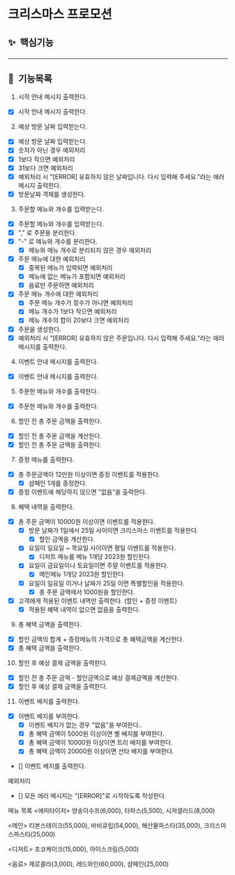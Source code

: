 # 크리스마스 프로모션

## ✨ &nbsp;핵심기능

###

---

## 📌 &nbsp;기능목록

1. 시작 안내 메시지 출력한다.

- [x] 시작 안내 메시지 출력한다.

2. 예상 방문 날짜 입력받는다.

- [x] 예상 방문 날짜 입력받는다.
- [x] 숫자가 아닌 경우 예외처리
- [x] 1보다 작으면 예외처리
- [x] 31보다 크면 예외처리
- [x] 예외처리 시  "[ERROR] 유효하지 않은 날짜입니다. 다시 입력해 주세요."라는 에러 메시지 출력한다.
- [x] 방문날짜 객체를 생성한다.

3. 주문할 메뉴와 개수를 입력받는다.

- [x] 주문할 메뉴와 개수를 입력받는다.
- [x] "," 로 주문을 분리한다.
- [x] "-" 로 메뉴와 개수를 분리한다.
    - [x] 메뉴와 메뉴 개수로 분리되지 않은 경우 예외처리
- [x] 주문 메뉴에 대한 예외처리
    - [x] 중복된 메뉴가 입력되면 예외처리
    - [x] 메뉴에 없는 메뉴가 포함되면 예외처리
    - [x] 음료만 주문하면 예외처리
- [x] 주문 메뉴 개수에 대한 예외처리
    - [x] 주문 메뉴 개수가 정수가 아니면 예외처리
    - [x] 메뉴 개수가 1보다 작으면 예외처리
    - [x] 메뉴 개수의 합이 20보다 크면 예외처리
- [x] 주문을 생성한다.
- [x] 예외처리 시 "[ERROR] 유효하지 않은 주문입니다. 다시 입력해 주세요."라는 에러 메시지를 출력한다.

4. 이벤트 안내 메시지를 출력한다.

- [x] 이벤트 안내 메시지를 출력한다.

5. 주문한 메뉴와 개수를 출력한다.

- [x] 주문한 메뉴와 개수를 출력한다.

6. 할인 전 총 주문 금액을 출력한다.

- [x] 할인 전 총 주문 금액을 계산한다.
- [x] 할인 전 총 주문 금액을 출력한다.

7. 증정 메뉴를 출력한다.

- [x] 총 주문금액이 12만원 이상이면 증정 이벤트를 적용한다.
    - [x] 샴페인 1개를 증정한다.
- [x] 증정 이벤트에 해당하지 않으면 "없음"을 출력한다.

8. 혜택 내역을 출력한다.

- [x] 총 주문 금액이 10000원 이상이면 이벤트를 적용한다.
    - [x] 방문 날짜가 1일에서 25일 사이이면 크리스마스 이벤트를 적용한다.
        - [x] 할인 금액을 계산한다.
    - [x] 요일이 일요일 ~ 목요일 사이이면 평일 이벤트를 적용한다.
        - [x] 디저트 메뉴를 메뉴 1개당 2023원 할인한다.
    - [x] 요일이 금요일이나 토요일이면 주말 이벤트를 적용한다.
        - [x] 메인메뉴 1개당 2023원 할인한다.
    - [x] 요일이 일요일 이거나 날짜가 25일 이면 특별할인을 적용한다.
        - [x] 총 주문 금액에서 1000원을 할인한다.
- [x] 고객에게 적용된 이벤트 내역만 출력한다. (할인 + 증정 이벤트)
    - [x] 적용된 혜택 내역이 없으면 없음을 출력한다.

9. 총 혜택 금액을 출력한다.

- [x] 할인 금액의 합계 + 증정메뉴의 가격으로 총 혜택금액을 계산한다.
- [x] 총 혜택 금액을 출력한다.

10. 할인 후 예상 결제 금액을 출력한다.

- [x] 할인 전 총 주문 금액 - 할인금액으로 예상 결제금액을 계산한다.
- [x] 할인 후 예상 결제 금액을 출력한다.

11. 이벤트 배지를 출력한다.

- [x] 이벤트 베지를 부여한다.
    - [x] 이벤트 베지가 없는 경우 "없음"을 부여한다..
    - [x] 총 혜택 금액이 5000원 이상이면 별 배지를 부여한다.
    - [x] 총 혜택 금액이 10000원 이상이면 트리 배지를 부여한다.
    - [x] 총 혜택 금액이 20000원 이상이면 산타 배지를 부여한다.
- [] 이벤트 베지를 출력한다.

예외처리

- [] 모든 에러 메시지는 "[ERROR]"로 시작하도록 작성한다.

메뉴 목록
<애피타이저>
양송이수프(6,000), 타파스(5,500), 시저샐러드(8,000)

<메인>
티본스테이크(55,000), 바비큐립(54,000), 해산물파스타(35,000), 크리스마스파스타(25,000)

<디저트>
초코케이크(15,000), 아이스크림(5,000)

<음료>
제로콜라(3,000), 레드와인(60,000), 샴페인(25,000)